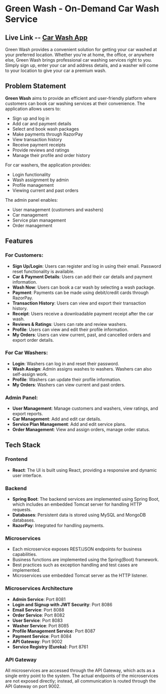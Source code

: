 # Green Wash - On-Demand Car Wash Service
## Live Link -- [Car Wash App](https://on-demand-car-wash-app.netlify.app/)

Green Wash provides a convenient solution for getting your car washed at your preferred location. Whether you're at home, the office, or anywhere else, Green Wash brings professional car washing services right to you. Simply sign up, enter your car and address details, and a washer will come to your location to give your car a premium wash. 

## Problem Statement

**Green Wash** aims to provide an efficient and user-friendly platform where customers can book car washing services at their convenience. The application allows users to:
- Sign up and log in
- Add car and payment details
- Select and book wash packages
- Make payments through RazorPay
- View transaction history
- Receive payment receipts
- Provide reviews and ratings
- Manage their profile and order history

For car washers, the application provides:
- Login functionality
- Wash assignment by admin
- Profile management
- Viewing current and past orders

The admin panel enables:
- User management (customers and washers)
- Car management
- Service plan management
- Order management

## Features

### For Customers:
- **Sign Up/Login**: Users can register and log in using their email. Password reset functionality is available.
- **Car & Payment Details**: Users can add their car details and payment information.
- **Wash Now**: Users can book a car wash by selecting a wash package.
- **Payment**: Payments can be made using debit/credit cards through RazorPay.
- **Transaction History**: Users can view and export their transaction history.
- **Receipt**: Users receive a downloadable payment receipt after the car wash.
- **Reviews & Ratings**: Users can rate and review washers.
- **Profile**: Users can view and edit their profile information.
- **My Orders**: Users can view current, past, and cancelled orders and export order details.

### For Car Washers:
- **Login**: Washers can log in and reset their password.
- **Wash Assign**: Admin assigns washes to washers. Washers can also self-assign work.
- **Profile**: Washers can update their profile information.
- **My Orders**: Washers can view current and past orders.

### Admin Panel:
- **User Management**: Manage customers and washers, view ratings, and export reports.
- **Car Management**: Add and edit car details.
- **Service Plan Management**: Add and edit service plans.
- **Order Management**: View and assign orders, manage order status.

## Tech Stack

### Frontend
- **React**: The UI is built using React, providing a responsive and dynamic user interface.

### Backend
- **Spring Boot**: The backend services are implemented using Spring Boot, which includes an embedded Tomcat server for handling HTTP requests.
- **Databases**: Persistent data is stored using MySQL and MongoDB databases.
- **RazorPay**: Integrated for handling payments.

### Microservices
- Each microservice exposes REST/JSON endpoints for business capabilities.
- Business functions are implemented using the Spring(Boot) framework.
- Best practices such as exception handling and test cases are implemented.
- Microservices use embedded Tomcat server as the HTTP listener.

### Microservices Architecture
- **Admin Service**: Port 8081
- **Login and Signup with JWT Security**: Port 8086
- **Email Service**: Port 8088
- **Order Service**: Port 8082
- **User Service**: Port 8083
- **Washer Service**: Port 8085
- **Profile Management Service**: Port 8087
- **Payment Service**: Port 8084
- **API Gateway**: Port 9002
- **Service Registry (Eureka)**: Port 8761

### API Gateway
All microservices are accessed through the API Gateway, which acts as a single entry point to the system. The actual endpoints of the microservices are not exposed directly; instead, all communication is routed through the API Gateway on port 9002.
